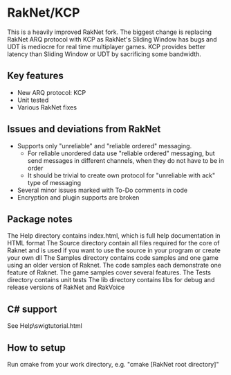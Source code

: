 RakNet/KCP
============

This is a heavily improved RakNet fork. The biggest change is replacing RakNet ARQ protocol with KCP as 
RakNet's Sliding Window has bugs and UDT is mediocre for real time multiplayer games. 
KCP provides better latency than Sliding Window or UDT by sacrificing some bandwidth.

Key features
------------------------------------------
- New ARQ protocol: KCP
- Unit tested
- Various RakNet fixes


Issues and deviations from RakNet
-----------------------------------------
- Supports only "unreliable" and "reliable ordered" messaging. 
	- For reliable unordered data use "reliable ordered" messaging, but send messages in different channels, when they do not have to be in order
	- It should be trivial to create own protocol for "unreliable with ack" type of messaging
- Several minor issues marked with To-Do comments in code
- Encryption and plugin supports are broken

Package notes
------------------------------------------
The Help directory contains index.html, which is full help documentation in HTML format
The Source directory contain all files required for the core of Raknet and is used if you want to use the source in your program or create your own dll
The Samples directory contains code samples and one game using an older version of Raknet.  The code samples each demonstrate one feature of Raknet.  The game samples cover several features.
The Tests directory contains unit tests
The lib directory contains libs for debug and release versions of RakNet and RakVoice

C# support
------------------------------------------

See Help\swigtutorial.html

How to setup
-----------------------------------------
Run cmake from your work directory, e.g. "cmake [RakNet root directory]"



